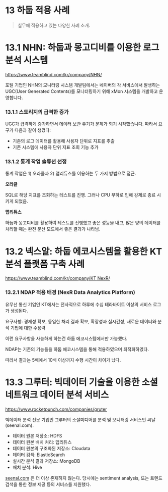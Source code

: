 # 13 하둡 적용 사례

> 실무에 적용하고 있는 다양한 사례 소개.
> 

# 13.1 NHN: 하둡과 몽고디비를 이용한 로그 분석 시스템

https://www.teamblind.com/kr/company/NHN/

포털 기업인 NHN의 모니터링 시스템 개발팀에서는 네이버의 각 서비스에서 발생하는 UGC(User Generated Contents)를 모니터링하기 위해 xMon 시스템을 개발하고 운영합니다. 

### 13.1.1 스토리지의 급격한 증가

UGC가 급격하게 증가하면서 데이터 보관 주기가 문제가 되기 시작했습니다. 따라서 요구가 다음과 같이 생겼다:

- 기존의 로그 데이터를 활용해 사용자 단위로 지표를 추출
- 기존 시스템에 사용자 단위 지표 조회 기능 추가

### 13.1.2 통계 작업 솔류션 선정

통계 작업은 1) 오라클과 2) 맵리듀스를 이용하는 두 가지 방법으로 접근.

**오라클**

SQL로 해당 지표를 조회하는 테스트를 진행. 그러나 CPU 부하로 인해 강제로 종료 시키게 되었음.

**맵리듀스**

하둡과 몽고디비를 활용하여 테스트를 진행했고 좋은 성능을 내고, 많은 양의 데이터를 처리할 때는 완전 분산 모드에서 좋은 결과가 나타남.

# 13.2 넥스알: 하둡 에코시스템을 활용한 KT 분석 플랫폼 구축 사례

[https://www.teamblind.com/kr/company/KT NexR/](https://www.teamblind.com/kr/company/KT%20NexR/)

### 13.2.1 NDAP 적용 배경 (NexR Data Analytics Platform)

유무선 통신 기업인 KT에서는 전사적으로 하루에 수십 테라바이트 이상의 서비스 로그가 생성된다. 

요구사항: 경제성 확보, 동일한 처리 결과 확보, 확장성과 실시간성, 새로운 데이터와 분석 기법에 대한 수용력

이런 요구사항을 사능하게 하는건 하둡 에코시스템에서만 가능했다. 

NDAP는 기존의 기능들을 하둡 에코시스템을 통해 적용하였으며 최적화하였다.

따라서 결과는 5배에서 10배 이상까지 수행 시간이 차이가 났다.

# 13.3 그루터: 빅데이터 기술을 이용한 소셜 네트워크 데이터 분석 서비스

https://www.rocketpunch.com/companies/gruter

빅데이터 분석 전문 기업인 그루터의 소셜미디어를 분석 및 모니터링 서비스인 씨날 (seenal.com).

- 데이터 원본 저장소: HDFS
- 데이터 원본 배치 처리: 맵리듀스
- 데이터 원본의 구조화된 저장소: Cloudata
- 데이터 검색: ElasticSearch
- 실시간 분석 결과 저장소: MongoDB
- 배치 분석: Hive

[seenal.com](http://seenal.com) 은 더 이상 존재하지 않는다. 당시에는 sentiment analysis, 또는 트렌드 검색을 통한 정보 제공 등의 서비스를 지원했다.